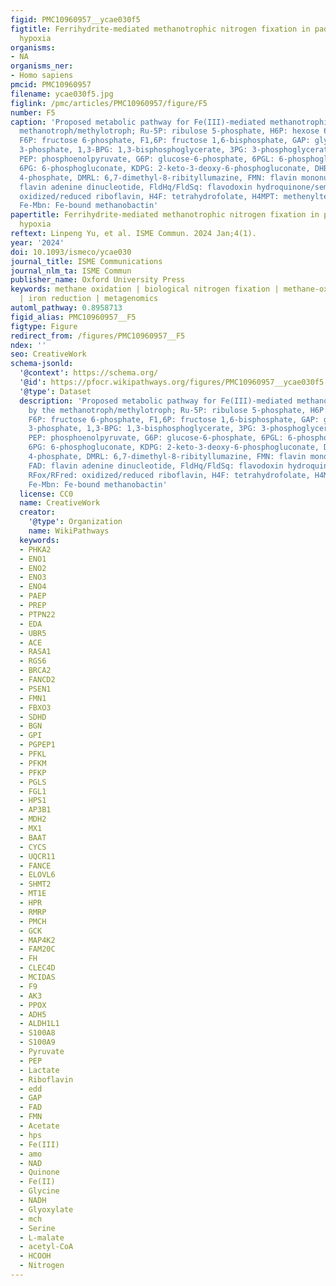 ```yaml
---
figid: PMC10960957__ycae030f5
figtitle: Ferrihydrite-mediated methanotrophic nitrogen fixation in paddy soil under
  hypoxia
organisms:
- NA
organisms_ner:
- Homo sapiens
pmcid: PMC10960957
filename: ycae030f5.jpg
figlink: /pmc/articles/PMC10960957/figure/F5
number: F5
caption: 'Proposed metabolic pathway for Fe(III)-mediated methanotrophic BNF by the
  methanotroph/methylotroph; Ru-5P: ribulose 5-phosphate, H6P: hexose 6-phosphate,
  F6P: fructose 6-phosphate, F1,6P: fructose 1,6-bisphosphate, GAP: glyceraldehyde
  3-phosphate, 1,3-BPG: 1,3-bisphosphoglycerate, 3PG: 3-phosphoglycerate, 2PG: 2-phosphoglycerate,
  PEP: phosphoenolpyruvate, G6P: glucose-6-phosphate, 6PGL: 6-phosphogluconolactone,
  6PG: 6-phosphogluconate, KDPG: 2-keto-3-deoxy-6-phosphogluconate, DHBP: 3,4-dihydroxy-2-butanone
  4-phosphate, DMRL: 6,7-dimethyl-8-ribityllumazine, FMN: flavin mononucleotide, FAD:
  flavin adenine dinucleotide, FldHq/FldSq: flavodoxin hydroquinone/semiquinone, RFox/RFred:
  oxidized/reduced riboflavin, H4F: tetrahydrofolate, H4MPT: methenyltetrahydromethanopterin,
  Fe-Mbn: Fe-bound methanobactin'
papertitle: Ferrihydrite-mediated methanotrophic nitrogen fixation in paddy soil under
  hypoxia
reftext: Linpeng Yu, et al. ISME Commun. 2024 Jan;4(1).
year: '2024'
doi: 10.1093/ismeco/ycae030
journal_title: ISME Communications
journal_nlm_ta: ISME Commun
publisher_name: Oxford University Press
keywords: methane oxidation | biological nitrogen fixation | methane-oxidizing bacteria
  | iron reduction | metagenomics
automl_pathway: 0.8958713
figid_alias: PMC10960957__F5
figtype: Figure
redirect_from: /figures/PMC10960957__F5
ndex: ''
seo: CreativeWork
schema-jsonld:
  '@context': https://schema.org/
  '@id': https://pfocr.wikipathways.org/figures/PMC10960957__ycae030f5.html
  '@type': Dataset
  description: 'Proposed metabolic pathway for Fe(III)-mediated methanotrophic BNF
    by the methanotroph/methylotroph; Ru-5P: ribulose 5-phosphate, H6P: hexose 6-phosphate,
    F6P: fructose 6-phosphate, F1,6P: fructose 1,6-bisphosphate, GAP: glyceraldehyde
    3-phosphate, 1,3-BPG: 1,3-bisphosphoglycerate, 3PG: 3-phosphoglycerate, 2PG: 2-phosphoglycerate,
    PEP: phosphoenolpyruvate, G6P: glucose-6-phosphate, 6PGL: 6-phosphogluconolactone,
    6PG: 6-phosphogluconate, KDPG: 2-keto-3-deoxy-6-phosphogluconate, DHBP: 3,4-dihydroxy-2-butanone
    4-phosphate, DMRL: 6,7-dimethyl-8-ribityllumazine, FMN: flavin mononucleotide,
    FAD: flavin adenine dinucleotide, FldHq/FldSq: flavodoxin hydroquinone/semiquinone,
    RFox/RFred: oxidized/reduced riboflavin, H4F: tetrahydrofolate, H4MPT: methenyltetrahydromethanopterin,
    Fe-Mbn: Fe-bound methanobactin'
  license: CC0
  name: CreativeWork
  creator:
    '@type': Organization
    name: WikiPathways
  keywords:
  - PHKA2
  - ENO1
  - ENO2
  - ENO3
  - ENO4
  - PAEP
  - PREP
  - PTPN22
  - EDA
  - UBR5
  - ACE
  - RASA1
  - RGS6
  - BRCA2
  - FANCD2
  - PSEN1
  - FMN1
  - FBXO3
  - SDHD
  - BGN
  - GPI
  - PGPEP1
  - PFKL
  - PFKM
  - PFKP
  - PGLS
  - FGL1
  - HPS1
  - AP3B1
  - MDH2
  - MX1
  - BAAT
  - CYCS
  - UQCR11
  - FANCE
  - ELOVL6
  - SHMT2
  - MT1E
  - HPR
  - RMRP
  - PMCH
  - GCK
  - MAP4K2
  - FAM20C
  - FH
  - CLEC4D
  - MCIDAS
  - F9
  - AK3
  - PPOX
  - ADH5
  - ALDH1L1
  - S100A8
  - S100A9
  - Pyruvate
  - PEP
  - Lactate
  - Riboflavin
  - edd
  - GAP
  - FAD
  - FMN
  - Acetate
  - hps
  - Fe(III)
  - amo
  - NAD
  - Quinone
  - Fe(II)
  - Glycine
  - NADH
  - Glyoxylate
  - mch
  - Serine
  - L-malate
  - acetyl-CoA
  - HCOOH
  - Nitrogen
---
```

